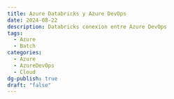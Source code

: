 ```yaml
---
title: Azure Databricks y Azure DevOps
date: 2024-08-22
description: Databricks conexion entre Azure DevOps
tags:
  - Azure
  - Batch
categories:
  - Azure
  - AzureDevOps
  - Cloud
dg-publish: true
draft: "false"
---
```

